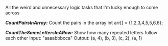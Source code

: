 All the weird and unnecessary logic tasks that I'm lucky enough to come across

***CountPairsInArray:***
Count the pairs in the array
int arr[] = {1,2,3,4,5,5,6,6};

***CountTheSameLettersInARow:***
Show how many repeated letters follow each other
Input: "aaaabbbcca"
Output: (a, 4), (b, 3), (c, 2), (a, 1)
